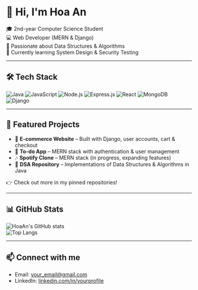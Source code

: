 # 👋 Hi, I'm Hoa An  

🎓 2nd-year Computer Science Student  
💻 Web Developer (MERN & Django)  
🚀 Passionate about Data Structures & Algorithms  
🌱 Currently learning System Design & Security Testing  

---

## 🛠 Tech Stack

![Java](https://img.shields.io/badge/Java-ED8B00?style=for-the-badge&logo=openjdk&logoColor=white)
![JavaScript](https://img.shields.io/badge/JavaScript-323330?style=for-the-badge&logo=javascript&logoColor=F7DF1E)
![Node.js](https://img.shields.io/badge/Node.js-339933?style=for-the-badge&logo=nodedotjs&logoColor=white)
![Express.js](https://img.shields.io/badge/Express.js-000000?style=for-the-badge&logo=express&logoColor=white)
![React](https://img.shields.io/badge/React-20232A?style=for-the-badge&logo=react&logoColor=61DAFB)
![MongoDB](https://img.shields.io/badge/MongoDB-4EA94B?style=for-the-badge&logo=mongodb&logoColor=white)
![Django](https://img.shields.io/badge/Django-092E20?style=for-the-badge&logo=django&logoColor=white)

---

## 📂 Featured Projects

- 🛒 **E-commerce Website** – Built with Django, user accounts, cart & checkout  
- 📝 **To-do App** – MERN stack with authentication & user management  
- 🎶 **Spotify Clone** – MERN stack (in progress, expanding features)  
- 📘 **DSA Repository** – Implementations of Data Structures & Algorithms in Java  

👉 Check out more in my pinned repositories!  

---

## 📊 GitHub Stats

![HoaAn's GitHub stats](https://github-readme-stats.vercel.app/api?username=HoaAng911&show_icons=true&theme=radical)  
![Top Langs](https://github-readme-stats.vercel.app/api/top-langs/?username=HoaAng911&layout=compact&theme=radical)

---

## 📫 Connect with me

- Email: [your_email@gmail.com](mailto:your_email@gmail.com)  
- LinkedIn: [linkedin.com/in/yourprofile](https://linkedin.com/in/yourprofile)
